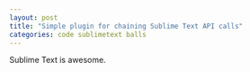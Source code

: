 ```yaml
---
layout: post
title: "Simple plugin for chaining Sublime Text API calls"
categories: code sublimetext balls
---
```


Sublime Text is awesome.
